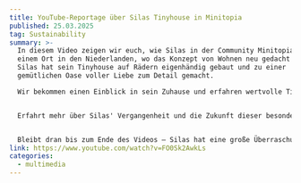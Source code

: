 ```yaml
---
title: YouTube-Reportage über Silas Tinyhouse in Minitopia
published: 25.03.2025
tag: Sustainability
summary: >-
  In diesem Video zeigen wir euch, wie Silas in der Community Minitopia lebt,
  einem Ort in den Niederlanden, wo das Konzept von Wohnen neu gedacht wird.
  Silas hat sein Tinyhouse auf Rädern eigenhändig gebaut und zu einer
  gemütlichen Oase voller Liebe zum Detail gemacht.

  Wir bekommen einen Einblick in sein Zuhause und erfahren wertvolle Tipps für den Bau eines Tinyhouses. Silas nimmt uns außerdem mit in seinen umgebauten Schoolbus, den er auf Reisen nutzt oder als Gästezimmer einsetzt.


  Erfahrt mehr über Silas' Vergangenheit und die Zukunft dieser besonderen niederländischen Gemeinde, die einst ein Schrottplatz war und jetzt etwa 40 Tiny Houses, Lehmhäuser, Container und Holzjurten beherbergt.


  Bleibt dran bis zum Ende des Videos – Silas hat eine große Überraschung für alle, die sich in das Tinyhouse verliebt haben!
link: https://www.youtube.com/watch?v=FO0Sk2AwkLs
categories:
  - multimedia
---
```

